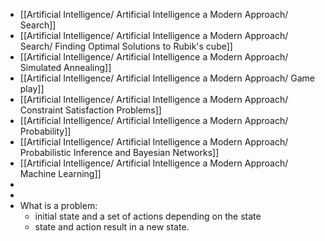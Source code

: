 - [[Artificial Intelligence/ Artificial Intelligence a Modern Approach/ Search]]
- [[Artificial Intelligence/ Artificial Intelligence a Modern Approach/ Search/ Finding Optimal Solutions to Rubik's cube]]
- [[Artificial Intelligence/ Artificial Intelligence a Modern Approach/ Simulated Annealing]]
- [[Artificial Intelligence/ Artificial Intelligence a Modern Approach/ Game play]]
- [[Artificial Intelligence/ Artificial Intelligence a Modern Approach/ Constraint Satisfaction Problems]]
- [[Artificial Intelligence/ Artificial Intelligence a Modern Approach/ Probability]]
- [[Artificial Intelligence/ Artificial Intelligence a Modern Approach/ Probabilistic Inference and Bayesian Networks]]
- [[Artificial Intelligence/ Artificial Intelligence a Modern Approach/ Machine Learning]]
-
-
- What is a problem:
	- initial state and a set of actions depending on the state
	- state and action result in a new state.